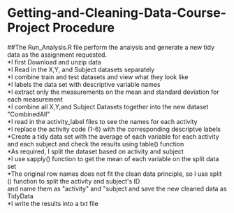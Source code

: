 # Getting-and-Cleaning-Data-Course-Project Procedure
##The Run_Analysis.R file perform the analysis and generate a new tidy data as the assignment requested.  
*I first Download and unzip data  
*I Read in the X,Y, and Subject datasets separately  
*I combine train and test datasets and view what they look like  
*I labels the data set with descriptive variable names  
*I extract only the measurements on the mean and standard deviation for each measurement  
*I combine all X,Y,and Subject Datasets together into the new dataset "CombinedAll"  
*I read in the activity_label files to see the names for each activity  
*I replace the activity code (1-6) with the corresponding descriptve labels  
*Create a tidy data set with the average of each variable for each activity and each subject and check the results using table() function  
*As required, I split the dataset based on activity and subject  
*I use sapply() function to get the mean of each variable on the split data set  
*The original row names does not fit the clean data principle, so I use split () function to split the activity and subject's ID  
and name them as "activity" and "subject and save the new cleaned data as TidyData  
*I write the results into a txt file  

